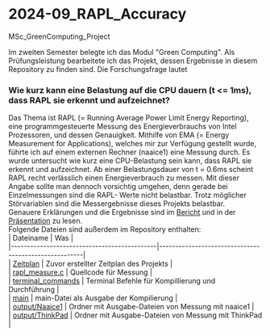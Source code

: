 # 2024-09_RAPL_Accuracy
MSc_GreenComputing_Project

Im zweiten Semester belegte ich das Modul "Green Computing". Als Prüfungsleistung bearbeitete ich das Projekt, dessen Ergebnisse in diesem Repository zu finden sind. Die Forschungsfrage lautet
### Wie kurz kann eine Belastung auf die CPU dauern (t <= 1ms), dass RAPL sie erkennt und aufzeichnet?
Das Thema ist RAPL (= Running Average Power Limit Energy Reporting), eine programmgesteuerte Messung des Energieverbrauchs von Intel Prozessoren, und dessen Genauigkeit. Mithilfe von EMA (= Energy Measurement for Applications), welches mir zur Verfügung gestellt wurde, führte ich auf einem externen Rechner (naaice1) eine Messung durch. Es wurde untersucht wie kurz eine CPU-Belastung sein kann, dass RAPL sie erkennt und aufzeichnet. Ab einer Belastungsdauer von t = 0.6ms scheint RAPL recht verlässlich einen Energieverbrauch zu messen. Mit dieser Angabe sollte man dennoch vorsichtig umgehen, denn gerade bei Einzelmessungen sind die RAPL- Werte nicht belastbar. Trotz möglicher Störvariablen sind die Messergebnisse dieses Projekts belastbar.  
Genauere Erklärungen und die Ergebnisse sind im [Bericht](Dokumentation/Bericht.pdf) und in der [Präsentation](Dokumentation/Präsentation.pdf) zu lesen.  
Folgende Dateien sind außerdem im Repository enthalten:  
| Dateiname                                   | Was                                                  |  
|---------------------------------------------|------------------------------------------------------|  
| [Zeitplan](Dokumentation/Zeitplan.pdf)      | Zuvor erstellter Zeitplan des Projekts               |  
| [rapl_measure.c](code/rapl_measure.c)       | Quellcode für Messung                               |  
| [terminal_commands](code/terminal_commands) | Terminal Befehle für Kompillierung und Durchführung  |  
| [main](code/main)                           | main-Datei als Ausgabe der Kompilierung              |  
| [output/Naaice1](output/Naaice1)            | Ordner mit Ausgabe-Dateien von Messung mit naaice1   |  
| [output/ThinkPad](output/ThinkPad)          | Ordner mit Ausgabe-Dateien von Messung mit ThinkPad  | 
